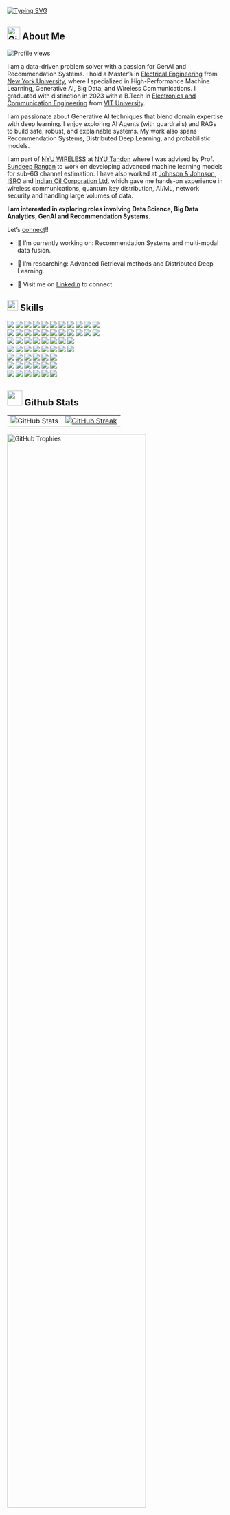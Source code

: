<!--
I am a **Data Science & Machine Learning Enthusiast** with a strong foundation in Electrical Engineering and a keen interest in exploring the intersections of  **Machine Learning**, **Data Science**, **Wireless Communications**, and **Big Data**. Currently pursuing my Master's in Electrical Engineering at **New York University**, I aim to solve real-world problems using innovative technology and data-driven approaches.

## 🔬 About Me:
- **Machine Learning & Data Science**: Crafting scalable models and systems with tools like PyTorch, TensorFlow, and Scikit-learn.
- **Wireless Communications**: Exploring applications of ML Algorithms in modern 5G communications and optimizing network protocols.
- **Big Data & Cloud**: Building distributed systems to process large-scale data efficiently.

## 🛠️ Tech Stack:
### Languages:
[![Python](https://img.shields.io/badge/Python-3776AB?style=for-the-badge&logo=python&logoColor=white)](https://www.python.org/)
[![MATLAB](https://img.shields.io/badge/MATLAB-0076A8?style=for-the-badge&logo=mathworks&logoColor=white)](https://www.mathworks.com/products/matlab.html)
[![C++](https://img.shields.io/badge/C++-00599C?style=for-the-badge&logo=cplusplus&logoColor=white)](https://isocpp.org/)
[![SQL](https://img.shields.io/badge/SQL-025E8C?style=for-the-badge&logo=postgresql&logoColor=white)](https://www.postgresql.org/)
[![R](https://img.shields.io/badge/R-276DC3?style=for-the-badge&logo=r&logoColor=white)](https://www.r-project.org/)


### Tools & Frameworks:
[![PyTorch](https://img.shields.io/badge/PyTorch-EE4C2C?style=for-the-badge&logo=pytorch&logoColor=white)](https://pytorch.org/)
[![TensorFlow](https://img.shields.io/badge/TensorFlow-FF6F00?style=for-the-badge&logo=tensorflow&logoColor=white)](https://www.tensorflow.org/)
[![Spark](https://img.shields.io/badge/Apache%20Spark-E25A1C?style=for-the-badge&logo=apachespark&logoColor=white)](https://spark.apache.org/)
[![Hadoop](https://img.shields.io/badge/Apache%20Hadoop-66CCFF?style=for-the-badge&logo=apachehadoop&logoColor=white)](https://hadoop.apache.org/)
[![Azure](https://img.shields.io/badge/Azure-0078D4?style=for-the-badge&logo=microsoftazure&logoColor=white)](https://azure.microsoft.com/)
[![AWS](https://img.shields.io/badge/AWS-232F3E?style=for-the-badge&logo=amazonaws&logoColor=white)](https://aws.amazon.com/)
[![Docker](https://img.shields.io/badge/Docker-2496ED?style=for-the-badge&logo=docker&logoColor=white)](https://www.docker.com/)
[![Kubernetes](https://img.shields.io/badge/Kubernetes-326CE5?style=for-the-badge&logo=kubernetes&logoColor=white)](https://kubernetes.io/)


### Domains:
Machine Learning, Deep Learning, Computer Vision, Distributed Systems, MLOps, Wireless Protocols

## 🌱 Currently Exploring:
- Deep Learning techniques for **multi-modal data fusion**.
- Advancing **ML algorithms for Wireless Communications** and their applications in modern 5G Communications.

## 🌐 Connect with Me:
- LinkedIn: [linkedin.com/in/panuj](https://linkedin.com/in/panuj)
- Email: amp10162@nyu.edu
-->

[![Typing SVG](https://readme-typing-svg.demolab.com?font=Fira+Code&size=24&duration=3000&pause=1000&color=3AE0FFEB&background=40FF7E00&lines=Hi+there%2C+I+am+Anuj+Patel+%F0%9F%91%8B)](https://git.io/typing-svg)


## <img src="https://github.githubassets.com/images/modules/logos_page/GitHub-Mark.png" alt="GitHub Logo" width="30"/> **About Me**
![Profile views](https://komarev.com/ghpvc/?username=anuj3509&color=green)


I am a data-driven problem solver with a passion for GenAI and Recommendation Systems. I hold a Master’s in [Electrical Engineering](https://engineering.nyu.edu/academics/departments/electrical-and-computer-engineering) from [New York University](https://www.nyu.edu/), where I specialized in High-Performance Machine Learning, Generative AI, Big Data, and Wireless Communications. I graduated with distinction in 2023 with a B.Tech in [Electronics and Communication Engineering](https://vit.ac.in/schools/school-of-electronics-engineering) from [VIT University](https://vit.ac.in/).

I am passionate about Generative AI techniques that blend domain expertise with deep learning. I enjoy exploring AI Agents (with guardrails) and RAGs to build safe, robust, and explainable systems. My work also spans Recommendation Systems, Distributed Deep Learning, and probabilistic models.

I am part of [NYU WIRELESS](https://engineering.nyu.edu/research-innovation/centers/nyu-wireless) at [NYU Tandon](https://engineering.nyu.edu/) where I was advised by Prof. [Sundeep Rangan](https://engineering.nyu.edu/faculty/sundeep-rangan) to work on developing advanced machine learning models for sub-6G channel estimation. I have also worked at [Johnson & Johnson](https://thenext.jnjmedtech.com/), [ISRO](https://www.isro.gov.in/) and [Indian Oil Corporation Ltd.](https://www.iocl.com/) which gave me hands-on experience in wireless communications, quantum key distribution, AI/ML, network security and handling large volumes of data.

**I am interested in exploring roles involving Data Science, Big Data Analytics, GenAI and Recommendation Systems.**

Let’s [connect](https://www.linkedin.com/in/panuj/)!!

- 🌱 I’m currently working on: Recommendation Systems and multi-modal data fusion.
- 🔭 I’m researching: Advanced Retrieval methods and Distributed Deep Learning.
  
- 🔗 Visit me on [LinkedIn](https://www.linkedin.com/in/panuj/) to connect


## <img src="https://media2.giphy.com/media/QssGEmpkyEOhBCb7e1/giphy.gif?cid=ecf05e47a0n3gi1bfqntqmob8g9aid1oyj2wr3ds3mg700bl&rid=giphy.gif" width ="25"><b> Skills</b>

<p align="left">

  <!-- Programming Languages -->
  <img src="https://img.shields.io/badge/Programming_Languages-F7DF1E?style=flat&logoColor=black" />
  <a href="https://www.python.org/"><img src="https://img.shields.io/badge/Python-3776AB?style=flat&logo=python&logoColor=white" /></a>
  <a href="https://www.mathworks.com/products/matlab.html"><img src="https://img.shields.io/badge/MATLAB-0076A8?style=flat&logo=mathworks&logoColor=white" /></a>
  <a href="https://www.r-project.org/"><img src="https://img.shields.io/badge/R-276DC3?style=flat&logo=r&logoColor=white" /></a>
  <a href="https://isocpp.org/"><img src="https://img.shields.io/badge/C%2B%2B-00599C?style=flat&logo=c%2B%2B&logoColor=white" /></a>
  <a href="https://en.wikipedia.org/wiki/C_(programming_language)"><img src="https://img.shields.io/badge/C-00599C?style=flat&logo=c&logoColor=white" /></a>
  <a href="https://developer.nvidia.com/cuda-zone"><img src="https://img.shields.io/badge/CUDA-76B900?style=flat&logo=nvidia&logoColor=white" /></a>
  <a href="https://www.java.com/"><img src="https://img.shields.io/badge/Java-007396?style=flat&logo=java&logoColor=white" /></a>
  <a href="https://www.gnu.org/software/bash/"><img src="https://img.shields.io/badge/Bash-4EAA25?style=flat&logo=gnu-bash&logoColor=white" /></a>
  <a href="https://www.postgresql.org/"><img src="https://img.shields.io/badge/SQL-4169E1?style=flat&logo=postgresql&logoColor=white" /></a>
  <a href="https://www.ni.com/en-us/shop/labview.html"><img src="https://img.shields.io/badge/LabVIEW-F5D200?style=flat&logo=ni&logoColor=black" /></a>
  <br>

  <!-- Data Science & Machine Learning -->
  <img src="https://img.shields.io/badge/Data_Science_%26_ML-F7DF1E?style=flat&logoColor=black" />
  <a href="https://pytorch.org/"><img src="https://img.shields.io/badge/PyTorch-EE4C2C?style=flat&logo=pytorch&logoColor=white" /></a>
  <a href="https://www.tensorflow.org/"><img src="https://img.shields.io/badge/TensorFlow-FF6F00?style=flat&logo=tensorflow&logoColor=white" /></a>
  <a href="https://keras.io/"><img src="https://img.shields.io/badge/Keras-D00000?style=flat&logo=keras&logoColor=white" /></a>
  <a href="https://scikit-learn.org/"><img src="https://img.shields.io/badge/Scikit--Learn-F7931E?style=flat&logo=scikit-learn&logoColor=white" /></a>
  <a href="https://numpy.org/"><img src="https://img.shields.io/badge/NumPy-013243?style=flat&logo=numpy&logoColor=white" /></a>
  <a href="https://pandas.pydata.org/"><img src="https://img.shields.io/badge/Pandas-150458?style=flat&logo=pandas&logoColor=white" /></a>
  <a href="https://mlflow.org/"><img src="https://img.shields.io/badge/MLFlow-0194E2?style=flat&logo=mlflow&logoColor=white" /></a>
  <a href="https://huggingface.co/"><img src="https://img.shields.io/badge/Hugging_Face-FF4F00?style=flat&logo=huggingface&logoColor=white" /></a>
  <a href="https://www.testandtrack.ai/"><img src="https://img.shields.io/badge/A%2FB_Testing-FF5733?style=flat&logo=testandtrack&logoColor=white" /></a>
  <a href="https://jupyter.org/"><img src="https://img.shields.io/badge/Jupyter-F37626?style=flat&logo=jupyter&logoColor=white" /></a>

  <br>

  <!-- Data Engineering & Big Data -->
  <img src="https://img.shields.io/badge/Data_Engineering_%26_Big_Data-F7DF1E?style=flat&logoColor=black" />
  <a href="https://spark.apache.org/"><img src="https://img.shields.io/badge/Apache_Spark-E25A1C?style=flat&logo=apachespark&logoColor=white" /></a>
  <a href="https://hadoop.apache.org/"><img src="https://img.shields.io/badge/Hadoop-66CCFF?style=flat&logo=apachehadoop&logoColor=black" /></a>
  <a href="https://kafka.apache.org/"><img src="https://img.shields.io/badge/Apache_Kafka-231F20?style=flat&logo=apachekafka&logoColor=white" /></a>
  <a href="https://airflow.apache.org/"><img src="https://img.shields.io/badge/Apache_Airflow-017CEE?style=flat&logo=apacheairflow&logoColor=white" /></a>
  <a href="https://www.snowflake.com/"><img src="https://img.shields.io/badge/Snowflake-29B5E8?style=flat&logo=snowflake&logoColor=white" /></a>
  <a href="https://www.mongodb.com/"><img src="https://img.shields.io/badge/MongoDB-47A248?style=flat&logo=mongodb&logoColor=white" /></a>
  <a href="https://learn.microsoft.com/en-us/azure/cosmos-db/"><img src="https://img.shields.io/badge/CosmosDB-0078D4?style=flat&logo=microsoftazure&logoColor=white" /></a>
  <br>

  <!-- Cloud & DevOps -->
  <img src="https://img.shields.io/badge/Cloud_%26_DevOps-F7DF1E?style=flat&logoColor=black" />
  <a href="https://aws.amazon.com/"><img src="https://img.shields.io/badge/AWS-232F3E?style=flat&logo=amazonaws&logoColor=white" /></a>
  <a href="https://azure.microsoft.com/"><img src="https://img.shields.io/badge/Azure-0078D4?style=flat&logo=microsoftazure&logoColor=white" /></a>
  <a href="https://cloud.google.com/"><img src="https://img.shields.io/badge/GCP-4285F4?style=flat&logo=googlecloud&logoColor=white" /></a>
  <a href="https://kubernetes.io/"><img src="https://img.shields.io/badge/Kubernetes-326CE5?style=flat&logo=kubernetes&logoColor=white" /></a>
  <a href="https://www.docker.com/"><img src="https://img.shields.io/badge/Docker-2496ED?style=flat&logo=docker&logoColor=white" /></a>
  <a href="https://git-scm.com/"><img src="https://img.shields.io/badge/Git-F05032?style=flat&logo=git&logoColor=white" /></a>
  <a href="https://gitlab.com/"><img src="https://img.shields.io/badge/GitLab-FCA121?style=flat&logo=gitlab&logoColor=white" /></a>
  <br>

  <!-- Data Visualization -->
  <img src="https://img.shields.io/badge/Data_Visualization-F7DF1E?style=flat&logoColor=black" />
  <a href="https://matplotlib.org/"><img src="https://img.shields.io/badge/matplotlib-3776AB?style=flat&logo=python&logoColor=white" /></a>
  <a href="https://seaborn.pydata.org/"><img src="https://img.shields.io/badge/seaborn-3776AB?style=flat&logo=python&logoColor=white" /></a>
  <a href="https://plotly.com/"><img src="https://img.shields.io/badge/plotly-3F4F75?style=flat&logo=plotly&logoColor=white" /></a>
  <a href="https://www.tableau.com/"><img src="https://img.shields.io/badge/Tableau-E97627?style=flat&logo=tableau&logoColor=white" /></a>
  <a href="https://powerbi.microsoft.com/"><img src="https://img.shields.io/badge/PowerBI-F2C811?style=flat&logo=powerbi&logoColor=black" /></a>
  <br>

  <!-- Web Technologies -->
  <img src="https://img.shields.io/badge/Web_Technologies-F7DF1E?style=flat&logoColor=black" />
  <a href="https://developer.mozilla.org/en-US/docs/Web/Guide/HTML/HTML5"><img src="https://img.shields.io/badge/HTML5-E34F26?style=flat&logo=html5&logoColor=white" /></a>
  <a href="https://developer.mozilla.org/en-US/docs/Web/CSS"><img src="https://img.shields.io/badge/CSS3-1572B6?style=flat&logo=css3&logoColor=white" /></a>
  <a href="https://d3js.org/"><img src="https://img.shields.io/badge/D3.js-F9A03C?style=flat&logo=d3.js&logoColor=white" /></a>
  <a href="https://developer.mozilla.org/en-US/docs/Web/JavaScript"><img src="https://img.shields.io/badge/JavaScript-F7DF1E?style=flat&logo=javascript&logoColor=black" /></a>
  <a href="https://streamlit.io/"><img src="https://img.shields.io/badge/Streamlit-FF4B4B?style=flat&logo=streamlit&logoColor=white" /></a>
  <br>
  
  <!-- Wireless Technologies -->
  <img src="https://img.shields.io/badge/Wireless_Technologies-F7DF1E?style=flat&logoColor=black" />
  <a href="https://en.wikipedia.org/wiki/5G"><img src="https://img.shields.io/badge/5G-00549F?style=flat&logo=qualcomm&logoColor=white" /></a>
  <a href="https://en.wikipedia.org/wiki/Wireshark"><img src="https://img.shields.io/badge/Wireshark-3333CC?style=flat&logo=wireshark&logoColor=white" /></a>
  <a href="https://en.wikipedia.org/wiki/Orthogonal_frequency-division_multiplexing"><img src="https://img.shields.io/badge/OFDM-FF5733?style=flat&logo=wave&logoColor=white" /></a>
  <a href="https://en.wikipedia.org/wiki/Radio_access_network"><img src="https://img.shields.io/badge/RAN-00CFFF?style=flat&logo=cloud&logoColor=black" /></a>
  <a href="https://en.wikipedia.org/wiki/SD-WAN"><img src="https://img.shields.io/badge/SD-WAN-32AB81?style=flat&logo=cisco&logoColor=white" /></a>
  <br>

</p>



## <img src="https://media.giphy.com/media/iY8CRBdQXODJSCERIr/giphy.gif" width="35"><b> Github Stats </b>


<table>
  <tr>
    <!-- GitHub Stats -->
    <td>
      <img src="https://github-readme-stats.vercel.app/api?username=anuj3509&show_icons=true&count_private=true&include_all_commits=true&hide_rank=true&theme=vue&hide_border=true" alt="GitHub Stats" />
    </td>
    <!-- GitHub Streak -->
    <td>
      <a href="https://git.io/streak-stats">
        <img src="https://streak-stats.demolab.com/?user=anuj3509&theme=vue&hide_border=true" alt="GitHub Streak" />
      </a>
    </td>
  </tr>
</table>

<p align="left">
  <!-- GitHub Trophies -->
  <a href="https://github.com/ryo-ma/github-profile-trophy">
    <img src="https://github-profile-trophy.vercel.app/?username=anuj3509&theme=vue&no-frame=true&row=1&column=6" alt="GitHub Trophies" width="80%" />
  </a>
</p>

**Education**:  
  - M.S. in Electrical Engineering (New York University)  
  - B.Tech. in Electronics & Communication Engineering (VIT University)

**Languages**:  
  - English (Fluent)  
  - Hindi (Fluent)
  - Gujarati (Native Speaker)  
  - Spanish (Intermediate)



Check out my repositories for exciting projects and my latest work in data science, machine learning, and wireless communications!

<!--  
## 📈 GitHub Stats

![Anuj's GitHub stats](https://github-readme-stats.vercel.app/api?username=anuj3509&show_icons=true&theme=radical)
-->

